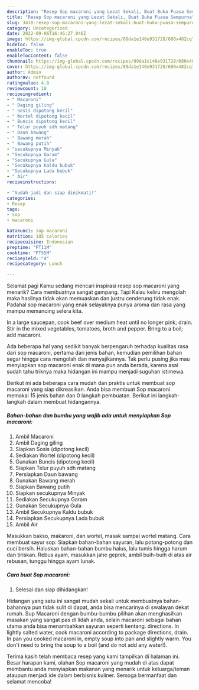 ```yaml
---
description: "Resep Sop macaroni yang Lezat Sekali, Buat Buka Puasa Sempurna"
title: "Resep Sop macaroni yang Lezat Sekali, Buat Buka Puasa Sempurna"
slug: 3418-resep-sop-macaroni-yang-lezat-sekali-buat-buka-puasa-sempurna
category: Uncategorized
date: 2022-09-06T16:46:27.046Z
image: https://img-global.cpcdn.com/recipes/89da1e146e931728/680x482cq70/sop-macaroni-foto-resep-utama.jpg
hideToc: false
enableToc: true
enableTocContent: false
thumbnail: https://img-global.cpcdn.com/recipes/89da1e146e931728/680x482cq70/sop-macaroni-foto-resep-utama.jpg
cover: https://img-global.cpcdn.com/recipes/89da1e146e931728/680x482cq70/sop-macaroni-foto-resep-utama.jpg
author: Admin
authorAv: notfound
ratingvalue: 4.8
reviewcount: 18
recipeingredient:
- " Macaroni"
- " Daging giling"
- " Sosis dipotong kecil"
- " Wortel dipotong kecil"
- " Buncis dipotong kecil"
- " Telur puyuh sdh matang"
- " Daun bawang"
- " Bawang merah"
- " Bawang putih"
- "secukupnya Minyak"
- "Secukupnya Garam"
- "Secukupnya Gula"
- "Secukupnya Kaldu bubuk"
- "Secukupnya Lada bubuk"
- " Air"
recipeinstructions:

- "Sudah jadi dan siap dinikmati!"
categories:
- Resep
tags:
- sop
- macaroni

katakunci: sop macaroni 
nutrition: 185 calories
recipecuisine: Indonesian
preptime: "PT11M"
cooktime: "PT55M"
recipeyield: "4"
recipecategory: Lunch

---
```



Selamat pagi Kamu sedang mencari inspirasi resep sop macaroni yang menarik? Cara membuatnya sangat gampang. Tapi Kalau keliru mengolah maka hasilnya tidak akan memuaskan dan justru cenderung tidak enak. Padahal sop macaroni yang enak selayaknya punya aroma dan rasa yang mampu memancing selera kita.


In a large saucepan, cook beef over medium heat until no longer pink; drain. Stir in the mixed vegetables, tomatoes, broth and pepper. Bring to a boil; add macaroni.

Ada beberapa hal yang sedikit banyak berpengaruh terhadap kualitas rasa dari sop macaroni, pertama dari jenis bahan, kemudian pemilihan bahan segar hingga cara mengolah dan menyajikannya. Tak perlu pusing jika mau menyiapkan sop macaroni enak di mana pun anda berada, karena asal sudah tahu triknya maka hidangan ini mampu menjadi suguhan istimewa.


Berikut ini ada beberapa cara mudah dan praktis untuk membuat sop macaroni yang siap dikreasikan. Anda bisa membuat Sop macaroni memakai 15 jenis bahan dan 0 langkah pembuatan. Berikut ini langkah-langkah dalam membuat hidangannya.

<!--inarticleads1-->

##### Bahan-bahan dan bumbu yang wajib ada untuk menyiapkan Sop macaroni:

1. Ambil  Macaroni
1. Ambil  Daging giling
1. Siapkan  Sosis (dipotong kecil)
1. Sediakan  Wortel (dipotong kecil)
1. Gunakan  Buncis (dipotong kecil)
1. Siapkan  Telur puyuh sdh matang
1. Persiapkan  Daun bawang
1. Gunakan  Bawang merah
1. Siapkan  Bawang putih
1. Siapkan secukupnya Minyak
1. Sediakan Secukupnya Garam
1. Gunakan Secukupnya Gula
1. Ambil Secukupnya Kaldu bubuk
1. Persiapkan Secukupnya Lada bubuk
1. Ambil  Air


Masukkan bakso, makaroni, dan wortel, masak sampai wortel matang. Cara membuat sayur sop: Siapkan bahan-bahan sayuran, lalu potong-potong dan cuci bersih. Haluskan bahan-bahan bumbu halus, lalu tumis hingga harum dan tiriskan. Rebus ayam, masukkan jahe geprek, ambil buih-buih di atas air rebusan, tunggu hingga ayam lunak. 

<!--inarticleads2-->

##### Cara buat Sop macaroni:


1. Selesai dan siap dihidangkan!

Hidangan yang satu ini sangat mudah sekali untuk membuatnya bahan-bahannya pun tidak sulit di dapat, anda bisa mencarinya di swalayan dekat rumah. Sup Macaroni dengan bumbu-bumbu pilihan akan menghasilkan masakan yang sangat pas di lidah anda, selain macaroni sebagai bahan utama anda bisa menambahkan sayuran seperti kentang. directions. In lightly salted water, cook macaroni according to package directions, drain. In pan you cooked macaroni in, empty soup into pan and slightly warm. You don&#39;t need to bring the soup to a boil (and do not add any water!). 

Terima kasih telah membaca resep yang kami tampilkan di halaman ini. Besar harapan kami, olahan Sop macaroni yang mudah di atas dapat membantu anda menyiapkan makanan yang menarik untuk keluarga/teman ataupun menjadi ide dalam berbisnis kuliner. Semoga bermanfaat dan selamat mencoba!
